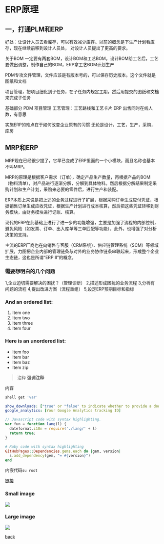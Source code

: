 # ERP原理

## 一，打通PLM和ERP
好处：让设计人员去看库存，可以有效减少库存。以前的概念是下生产计划看库存，现在继续前移到设计人员处，
对设计人员提出了更高的要求。

关于BOM
一定要有两套BOM，设计BOM和工艺BOM，设计BOM给工艺后，工艺要做出调整，制作自己的BOM，ERP拿工艺BOM计划生产

PDM专攻文件管理，文件应该是有版本号的，可以保存历史版本。这个文件就是图纸和文档


项目管理，把项目细化到子任务，在子任务内规定工期，然后用提交的图纸和文档来完成子任务

基础部分
PDM
项目管理
工艺管理：工艺路线和工艺卡片
ERP
出售同时在线人数，有意思

实施ERP的难点在于如何改变企业原有的习惯
无论是设计，工艺，生产，采购，库房

## MRP和ERP
MRP现在已经很少提了，它早已变成了ERP里面的一个小模块，而且名称也基本不叫MRP。

MRP的原理是根据客户需求（订单），确定产品生产数量，再根据产品的BOM（物料清单），对产品进行逐渐分解，分解到具体物料。然后根据分解结果制定采购计划和生产计划，采购来必要的零件后，进行生产和装配。

ERP本质上来说是把上述的业务过程进行了扩展，根据采购订单生成应付凭证，根据销售订单生成应收凭证，根据生产计划进行成本核算，然后把这些凭证转移到财务模块，由财务模块进行记账、核算。

现代的ERP在此基础上进行了进一步的功能增强，主要是加强了流程的内部控制，避免风险（如发票、订单、出入库单等三单匹配等功能），此外，也增强了对分析决策的支持。

主流的ERP厂商也在向销售与客服（CRM系统）、供应链管理系统（SCM）等领域扩展，力图把企业内部的管理链条与对外的业务协作链条串联起来，形成整个企业生态链，这也是所谓“ERP II”的概念。


### 需要想明白的几个问题
1,企业迫切需要解决的困扰？（管理诊断）
2,描述形成困扰的业务流程
3,分析有问题的流程
4,提出改进方案（流程重组）
5,设定ERP预期目标和指标


### And an ordered list:
1.  Item one
1.  Item two
1.  Item three
1.  Item four

### Here is an unordered list:
*   Item foo
*   Item bar
*   Item baz
*   Item zip

> 注释
> **强调注释**

内容

```sh
shell get 'var'
```

```yml
show_downloads: ["true" or "false" to indicate whether to provide a download URL]
google_analytics: [Your Google Analytics tracking ID]
```

```js
// Javascript code with syntax highlighting.
var fun = function lang(l) {
  dateformat.i18n = require('./lang/' + l)
  return true;
}
```

```ruby
# Ruby code with syntax highlighting
GitHubPages::Dependencies.gems.each do |gem, version|
  s.add_dependency(gem, "= #{version}")
end
```

内嵌代码`su root`

[链接](http://123.com/art/abc.htm)

### Small image

![](https://assets-cdn.github.com/images/icons/emoji/octocat.png)

### Large image

![](https://guides.github.com/activities/hello-world/branching.png)

[back](../)

